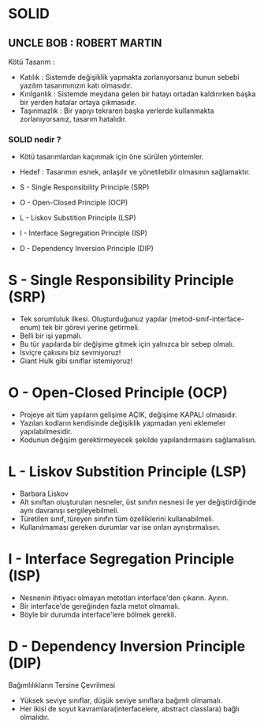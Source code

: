 # SOLID 

## UNCLE BOB : ROBERT MARTIN
Kötü Tasarım : 
* Katılık : Sistemde değişiklik yapmakta zorlanıyorsanız bunun sebebi yazılım tasarımınızın katı olmasıdır.
* Kırılganlık : Sistemde meydana gelen bir hatayı ortadan kaldırırken başka bir yerden hatalar ortaya çıkmasıdır.
* Taşınmazlık : Bir yapıyı tekraren başka yerlerde kullanmakta zorlanıyorsanız, tasarım hatalıdır.

### SOLID nedir ?
* Kötü tasarımlardan kaçınmak için öne sürülen yöntemler.
* Hedef : Tasarımın esnek, anlaşılır ve yönetilebilir olmasının sağlamaktır.


* S - Single Responsibility Principle (SRP) 
* O - Open-Closed Principle (OCP)
* L - Liskov Substition Principle (LSP)
* I - Interface Segregation Principle (ISP)
* D - Dependency Inversion Principle (DIP)

# S - Single Responsibility Principle (SRP) 
* Tek sorumluluk ilkesi. Oluşturduğunuz yapılar (metod-sınıf-interface-enum) tek bir görevi yerine getirmeli.
* Belli bir işi yapmalı.
* Bu tür yapılarda bir değişime gitmek için yalnızca bir sebep olmalı.
* İsviçre çakısını biz sevmiyoruz!
* Giant Hulk gibi sınıflar istemiyoruz!

# O - Open-Closed Principle (OCP)
* Projeye ait tüm yapıların gelişime AÇIK, değişime KAPALI olmasıdır.
* Yazılan kodların kendisinde değişiklik yapmadan yeni eklemeler yapılabilmesidir.
* Kodunun değişim gerektirmeyecek şekilde yapılandırmasını sağlamalısın.

# L - Liskov Substition Principle (LSP)
* Barbara Liskov
* Alt sınıftan oluşturulan nesneler, üst sınıfın nesnesi ile yer değiştirdiğinde aynı davranışı sergileyebilmeli.
* Türetilen sınıf, türeyen sınıfın tüm özelliklerini kullanabilmeli.
* Kullanılmaması gereken durumlar var ise onları ayrıştırmalısın.

# I - Interface Segregation Principle (ISP)
* Nesnenin ihtiyacı olmayan metotları interface'den çıkarın. Ayırın.
* Bir interface'de gereğinden fazla metot olmamalı.
* Böyle bir durumda interface'lere bölmek gerekli.

# D - Dependency Inversion Principle (DIP)
Bağımlılıkların Tersine Çevrilmesi
* Yüksek seviye sınıflar, düşük seviye sınıflara bağımlı olmamalı.
* Her ikisi de soyut kavramlara(interfacelere, abstract classlara) bağlı olmalıdır.
